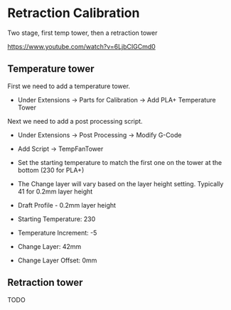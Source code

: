 # Retraction Calibration

Two stage, first temp tower, then a retraction tower

https://www.youtube.com/watch?v=6LjbCIGCmd0

## Temperature tower

First we need to add a temperature tower.  

  * Under Extensions -> Parts for Calibration -> Add PLA+ Temperature Tower

Next we need to add a post processing script.  

  * Under Extensions -> Post Processing -> Modify G-Code  
  * Add Script -> TempFanTower

  * Set the starting temperature to match the first one on the tower at the bottom (230 for PLA+)
  * The Change layer will vary based on the layer height setting. Typically 41 for 0.2mm layer height

  * Draft Profile - 0.2mm layer height
  * Starting Temperature: 230
  * Temperature Increment: -5
  * Change Layer: 42mm
  * Change Layer Offset: 0mm


## Retraction tower

TODO
